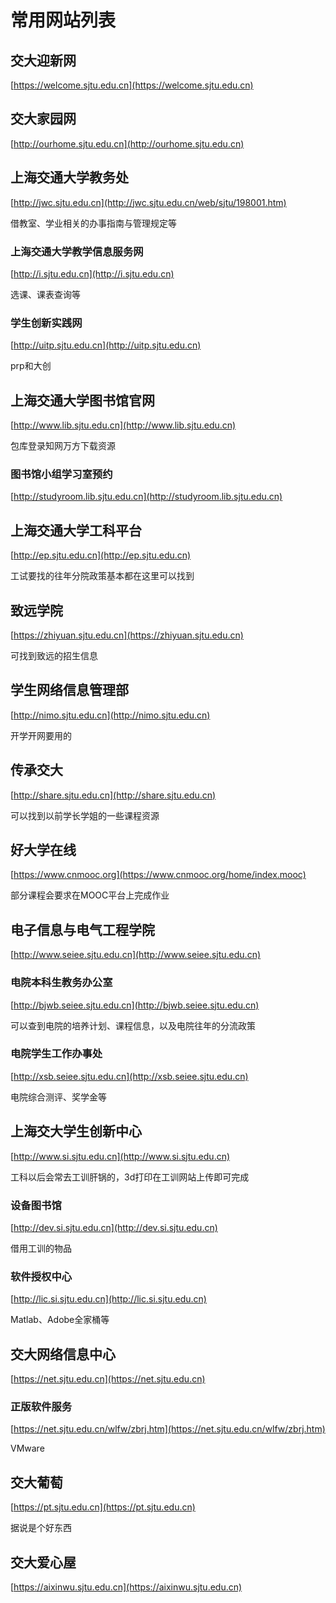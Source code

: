 # 常用网站列表

## 交大迎新网

[https://welcome.sjtu.edu.cn](https://welcome.sjtu.edu.cn)

## 交大家园网

[http://ourhome.sjtu.edu.cn](http://ourhome.sjtu.edu.cn)

## 上海交通大学教务处

[http://jwc.sjtu.edu.cn](http://jwc.sjtu.edu.cn/web/sjtu/198001.htm) 

借教室、学业相关的办事指南与管理规定等

### 上海交通大学教学信息服务网

[http://i.sjtu.edu.cn](http://i.sjtu.edu.cn) 

选课、课表查询等

### 学生创新实践网

[http://uitp.sjtu.edu.cn](http://uitp.sjtu.edu.cn) 

prp和大创

## 上海交通大学图书馆官网

[http://www.lib.sjtu.edu.cn](http://www.lib.sjtu.edu.cn) 

包库登录知网万方下载资源

### 图书馆小组学习室预约

[http://studyroom.lib.sjtu.edu.cn](http://studyroom.lib.sjtu.edu.cn)

## 上海交通大学工科平台

[http://ep.sjtu.edu.cn](http://ep.sjtu.edu.cn) 

工试要找的往年分院政策基本都在这里可以找到

## 致远学院

[https://zhiyuan.sjtu.edu.cn](https://zhiyuan.sjtu.edu.cn) 

可找到致远的招生信息

## 学生网络信息管理部

[http://nimo.sjtu.edu.cn](http://nimo.sjtu.edu.cn) 

开学开网要用的

## 传承交大

[http://share.sjtu.edu.cn](http://share.sjtu.edu.cn) 

可以找到以前学长学姐的一些课程资源

## 好大学在线

[https://www.cnmooc.org](https://www.cnmooc.org/home/index.mooc)

部分课程会要求在MOOC平台上完成作业

## 电子信息与电气工程学院

[http://www.seiee.sjtu.edu.cn](http://www.seiee.sjtu.edu.cn)

### 电院本科生教务办公室

[http://bjwb.seiee.sjtu.edu.cn](http://bjwb.seiee.sjtu.edu.cn) 

可以查到电院的培养计划、课程信息，以及电院往年的分流政策

### 电院学生工作办事处

[http://xsb.seiee.sjtu.edu.cn](http://xsb.seiee.sjtu.edu.cn) 

电院综合测评、奖学金等

## 上海交大学生创新中心

[http://www.si.sjtu.edu.cn](http://www.si.sjtu.edu.cn) 

工科以后会常去工训肝锅的，3d打印在工训网站上传即可完成

### 设备图书馆

[http://dev.si.sjtu.edu.cn](http://dev.si.sjtu.edu.cn)

借用工训的物品

### 软件授权中心

[http://lic.si.sjtu.edu.cn](http://lic.si.sjtu.edu.cn) 

Matlab、Adobe全家桶等

## 交大网络信息中心

[https://net.sjtu.edu.cn](https://net.sjtu.edu.cn)

### 正版软件服务

[https://net.sjtu.edu.cn/wlfw/zbrj.htm](https://net.sjtu.edu.cn/wlfw/zbrj.htm) 

VMware

## 交大葡萄

[https://pt.sjtu.edu.cn](https://pt.sjtu.edu.cn) 

据说是个好东西

## 交大爱心屋

[https://aixinwu.sjtu.edu.cn](https://aixinwu.sjtu.edu.cn)


